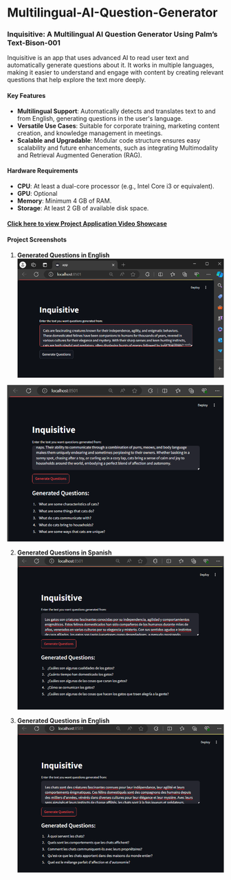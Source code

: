 # Multilingual-AI-Question-Generator

### Inquisitive: A Multilingual AI Question Generator Using Palm’s Text-Bison-001

Inquisitive is an app that uses advanced AI to read user text and automatically generate questions about it. It works in multiple languages, making it easier to understand and engage with content by creating relevant questions that help explore the text more deeply.

#### Key Features
- **Multilingual Support**: Automatically detects and translates text to and from English, generating questions in the user's language.
- **Versatile Use Cases**: Suitable for corporate training, marketing content creation, and knowledge management in meetings.
- **Scalable and Upgradable**: Modular code structure ensures easy scalability and future enhancements, such as integrating Multimodality and Retrieval Augmented Generation (RAG).

#### Hardware Requirements
- **CPU**: At least a dual-core processor (e.g., Intel Core i3 or equivalent).
- **GPU**: Optional
- **Memory**: Minimum 4 GB of RAM.
- **Storage**: At least 2 GB of available disk space.

#### [Click here to view Project Application Video Showcase](https://drive.google.com/drive/folders/1eV_9jq5eOEmNkAKmbNIVi5FurIAbeDW7?usp=sharing)

#### Project Screenshots

1. **Generated Questions in English**
![](/Screenshots/screenshot1.png)

![](/Screenshots/screenshot2.png)

2. **Generated Questions in Spanish**
![](/Screenshots/screenshot3.png)

3. **Generated Questions in English**
![](/Screenshots/screenshot4.png)
